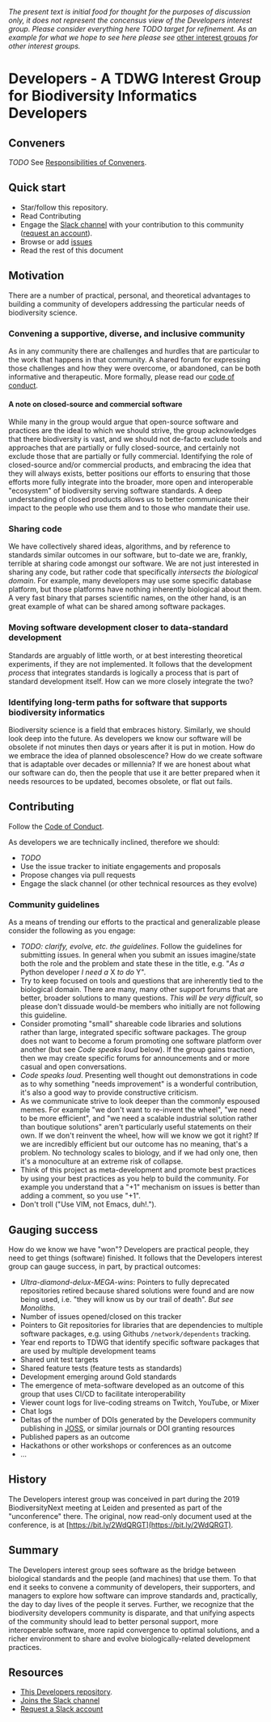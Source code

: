 _The present text is initial food for thought for the purposes of discussion only, it does not represent the concensus view of the Developers interest group.  Please consider everything here TODO target for refinement.  As an example for what we hope to see here please see_ [other interest groups](https://www.tdwg.org/community/) _for other interest groups._

# Developers - A TDWG Interest Group for Biodiversity Informatics Developers
## Conveners
*TODO* See [Responsibilities of Conveners](https://www.tdwg.org/community/management/).

## Quick start
* Star/follow this repository.
* Read Contributing
* Engage the [Slack channel](http://tdwg.slack.com/messages/developers) with your contribution to this community ([request an account](mailto:<secretariat@tdwg.org>)).
* Browse or add [issues](https://github.com/tdwg/developers/issues) 
* Read the rest of this document

## Motivation
There are a number of practical, personal, and theoretical advantages to building a community of developers addressing the particular needs of biodiversity science. 

### Convening a supportive, diverse, and inclusive community
As in any community there are challenges and hurdles that are particular to the work that happens in that community.  A shared forum for expressing those challenges and how they were overcome, or abandoned, can be both informative and therapeutic. More formally, please read our [code of conduct](CODE_OF_CONDUCT.md).

#### A note on closed-source and commercial software
While many in the group would argue that open-source software and practices are the ideal to which we should strive, the group acknowledges that there biodiversity is vast, and we should not de-facto exclude tools and approaches that are partially or fully closed-source, and certainly not exclude those that are partially or fully commercial. Identifying the role of closed-source and/or commercial products, and embracing the idea that they will always exists, better positions our efforts to ensuring that those efforts more fully integrate into the broader, more open and interoperable "ecosystem" of biodiversity serving software standards. A deep understanding of closed products allows us to better communicate their impact to the people who use them and to those who mandate their use.

### Sharing code
We have collectively shared ideas, algorithms, and by reference to standards similar outcomes in our software, but to-date we are, frankly, terrible at sharing code amongst our software. We are not just interested in sharing any code, but rather code that specifically _intersects the biological domain_. For example, many developers may use some specific database platform, but those platforms have nothing inherently biological about them. A very fast binary that parses scientific names, on the other hand, is an great example of what can be shared among software packages.

### Moving software development closer to data-standard development
Standards are arguably of little worth, or at best interesting theoretical experiments, if they are not implemented. It follows that the development _process_ that integrates standards is logically a process that is part of standard development itself. How can we more closely integrate the two?

### Identifying long-term paths for software that supports biodiversity informatics
Biodiversity science is a field that embraces history. Similarly, we should look deep into the future. As developers we know our software will be obsolete if not minutes then days or years after it is put in motion.  How do we embrace the idea of planned obsolescence?  How do we create software that is adaptable over decades or millennia?  If we are honest about what our software can do, then the people that use it are better prepared when it needs resources to be updated, becomes obsolete, or flat out fails.

## Contributing 
Follow the [Code of Conduct](CODE_OF_CONDUCT.md).

As developers we are technically inclined, therefore we should:
* *TODO*
* Use the issue tracker to initiate engagements and proposals
* Propose changes via pull requests
* Engage the slack channel (or other technical resources as they evolve)

### Community guidelines
As a means of trending our efforts to the practical and generalizable please consider the following as you engage:
* *TODO: clarify, evolve, etc. the guidelines*. Follow the guidelines for submitting issues. In general when you submit an issues imagine/state both the role and the problem and state these in the title, e.g. "*As a* Python developer *I need a* X *to do* Y".
* Try to keep focused on tools and questions that are inherently tied to the biological domain. There are many, many other support forums that are better, broader solutions to many questions. _This will be very difficult_, so please don't dissuade would-be members who initially are not following this guideline.
* Consider promoting "small" shareable code libraries and solutions rather than large, integrated specific software packages. The group does not want to become a forum promoting one software platform over another (but see _Code speaks loud_ below). If the group gains traction, then we may create specific forums for announcements and or more casual and open conversations.
* *Code speaks loud*. Presenting well thought out demonstrations in code as to why something "needs improvement" is a wonderful contribution, it's also a good way to provide constructive criticism.
* As we communicate strive to look deeper than the commonly espoused memes. For example "we don't want to re-invent the wheel", "we need to be more efficient", and "we need a scalable industrial solution rather than boutique solutions" aren't particularly useful statements on their own.  If we don't reinvent the wheel, how will we know we got it right? If we are incredibly efficient but our outcome has no meaning, that's a problem. No technology scales to biology, and if we had only one, then it's a monoculture at an extreme risk of collapse.
* Think of this project as meta-development and promote best practices by using your best practices as you help to build the community. For example you understand that a "+1" mechanism on issues is better than adding a comment, so you use "+1".
* Don't troll ("Use VIM, not Emacs, duh!.").

## Gauging success
How do we know we have "won"? Developers are practical people, they need to get things (software) finished. It follows that the Developers interest group can gauge success, in part, by practical outcomes:
* *Ultra-diamond-delux-MEGA-wins*: Pointers to fully deprecated repositories retired because shared solutions were found and are now being used, i.e. "they will know us by our trail of death". _But see Monoliths_.
* Number of issues opened/closed on this tracker
* Pointers to Git repositories for libraries that are dependencies to multiple software packages, e.g. using Githubs `/network/dependents` tracking.
* Year end reports to TDWG that identify specific software packages that are used by multiple development teams
* Shared unit test targets
* Shared feature tests (feature tests as standards)
* Development emerging around Gold standards
* The emergence of meta-software developed as an outcome of this group that uses CI/CD to facilitate interoperability
* Viewer count logs for live-coding streams on Twitch, YouTube, or Mixer 
* Chat logs
* Deltas of the number of DOIs generated by the Developers community publishing in [JOSS](https://joss.theoj.org/), or similar journals or DOI granting resources
* Published papers as an outcome 
* Hackathons or other workshops or conferences as an outcome
* ...

## History
The Developers interest group was conceived in part during the 2019 BiodiversityNext meeting at Leiden and presented as part of the "unconference" there. The original, now read-only document used at the conference, is at [https://bit.ly/2WdQRGT](https://bit.ly/2WdQRGT).

## Summary
The Developers interest group sees software as the bridge between biological standards and the people (and machines) that use them. To that end it seeks to convene a community of developers, their supporters, and managers to explore how software can improve standards and, practically, the day to day lives of the people it serves. Further, we recognize that the biodiversity developers community is disparate, and that unifying aspects of the community should lead to better personal support, more interoperable software, more rapid convergence to optimal solutions, and a richer environment to share and evolve biologically-related development practices.  

## Resources
* [This Developers repository](https://github.com/tdwg/developers).
* [Joins the Slack channel](https://tdwg.slack.com)
* [Request a Slack account](mailto:<secretariat@tdwg.org>)


